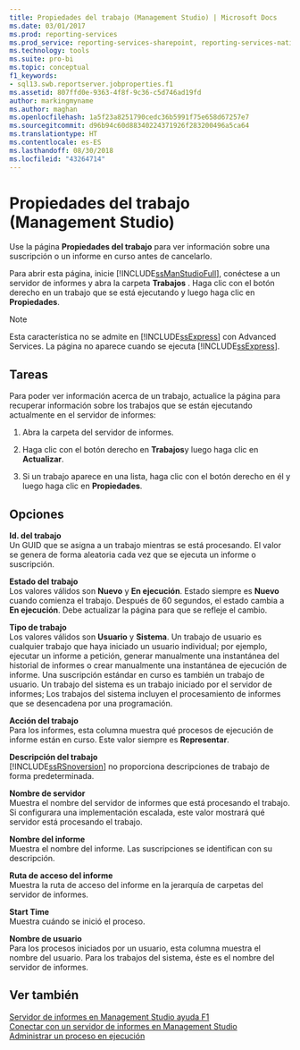 ```yaml
---
title: Propiedades del trabajo (Management Studio) | Microsoft Docs
ms.date: 03/01/2017
ms.prod: reporting-services
ms.prod_service: reporting-services-sharepoint, reporting-services-native
ms.technology: tools
ms.suite: pro-bi
ms.topic: conceptual
f1_keywords:
- sql13.swb.reportserver.jobproperties.f1
ms.assetid: 807ffd0e-9363-4f8f-9c36-c5d746ad19fd
author: markingmyname
ms.author: maghan
ms.openlocfilehash: 1a5f23a8251790cedc36b5991f75e658d67257e7
ms.sourcegitcommit: d96b94c60d88340224371926f283200496a5ca64
ms.translationtype: HT
ms.contentlocale: es-ES
ms.lasthandoff: 08/30/2018
ms.locfileid: "43264714"
---
```

# <a name="job-properties-management-studio"></a>Propiedades del trabajo (Management Studio)
  Use la página **Propiedades del trabajo** para ver información sobre una suscripción o un informe en curso antes de cancelarlo.  
  
 Para abrir esta página, inicie [!INCLUDE[ssManStudioFull](../../includes/ssmanstudiofull-md.md)], conéctese a un servidor de informes y abra la carpeta **Trabajos** . Haga clic con el botón derecho en un trabajo que se está ejecutando y luego haga clic en **Propiedades**.  
  
> [!NOTE]  
>  Esta característica no se admite en [!INCLUDE[ssExpress](../../includes/ssexpress-md.md)] con Advanced Services. La página no aparece cuando se ejecuta [!INCLUDE[ssExpress](../../includes/ssexpress-md.md)].  
  
## <a name="tasks"></a>Tareas  
 Para poder ver información acerca de un trabajo, actualice la página para recuperar información sobre los trabajos que se están ejecutando actualmente en el servidor de informes:  
  
1.  Abra la carpeta del servidor de informes.  
  
2.  Haga clic con el botón derecho en **Trabajos**y luego haga clic en **Actualizar**.  
  
3.  Si un trabajo aparece en una lista, haga clic con el botón derecho en él y luego haga clic en **Propiedades**.  
  
## <a name="options"></a>Opciones  
 **Id. del trabajo**  
 Un GUID que se asigna a un trabajo mientras se está procesando. El valor se genera de forma aleatoria cada vez que se ejecuta un informe o suscripción.  
  
 **Estado del trabajo**  
 Los valores válidos son **Nuevo** y **En ejecución**. Estado siempre es **Nuevo** cuando comienza el trabajo. Después de 60 segundos, el estado cambia a **En ejecución**. Debe actualizar la página para que se refleje el cambio.  
  
 **Tipo de trabajo**  
 Los valores válidos son **Usuario** y **Sistema**. Un trabajo de usuario es cualquier trabajo que haya iniciado un usuario individual; por ejemplo, ejecutar un informe a petición, generar manualmente una instantánea del historial de informes o crear manualmente una instantánea de ejecución de informe. Una suscripción estándar en curso es también un trabajo de usuario. Un trabajo del sistema es un trabajo iniciado por el servidor de informes; Los trabajos del sistema incluyen el procesamiento de informes que se desencadena por una programación.  
  
 **Acción del trabajo**  
 Para los informes, esta columna muestra qué procesos de ejecución de informe están en curso. Este valor siempre es **Representar**.  
  
 **Descripción del trabajo**  
 [!INCLUDE[ssRSnoversion](../../includes/ssrsnoversion-md.md)] no proporciona descripciones de trabajo de forma predeterminada.  
  
 **Nombre de servidor**  
 Muestra el nombre del servidor de informes que está procesando el trabajo. Si configurara una implementación escalada, este valor mostrará qué servidor está procesando el trabajo.  
  
 **Nombre del informe**  
 Muestra el nombre del informe. Las suscripciones se identifican con su descripción.  
  
 **Ruta de acceso del informe**  
 Muestra la ruta de acceso del informe en la jerarquía de carpetas del servidor de informes.  
  
 **Start Time**  
 Muestra cuándo se inició el proceso.  
  
 **Nombre de usuario**  
 Para los procesos iniciados por un usuario, esta columna muestra el nombre del usuario. Para los trabajos del sistema, éste es el nombre del servidor de informes.  
  
## <a name="see-also"></a>Ver también  
 [Servidor de informes en Management Studio ayuda F1](../../reporting-services/tools/report-server-in-management-studio-f1-help.md)   
 [Conectar con un servidor de informes en Management Studio](../../reporting-services/tools/connect-to-a-report-server-in-management-studio.md)   
 [Administrar un proceso en ejecución](../../reporting-services/subscriptions/manage-a-running-process.md)  
  
  
